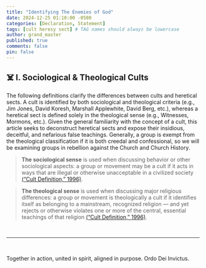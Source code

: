 ```yaml
---
title: "Identifying The Enemies of God"
date: 2024-12-25 01:10:00 -0500
categories: [Declaration, Statement]
tags: [cult heresy sect] # TAG names should always be lowercase
author: grand_master
published: true
comments: false
pin: false
---
```


## ☠️ I. Sociological & Theological Cults
<a name="sociological-theological" href="#contents" style="font-size:2.1em;"></a>

The following definitions clarify the differences between cults and heretical sects. A cult is identified by both sociological and theological criteria (e.g., Jim Jones, David Koresh, Marshall Applewhite, David Berg, etc.), whereas a heretical sect is defined solely in the theological sense (e.g., Witnesses, Mormons, etc.). Given the general familiarity with the concept of a cult, this article seeks to deconstruct heretical sects and expose their insidious, deceitful, and nefarious false teachings. Generally, a group is exempt from the theological classification if it is both creedal and confessional, so we will be examining groups in rebellion against the Church and Church History.

> **The sociological sense** is used when discussing behavior or other sociological aspects: a group or movement may be a cult if it acts in ways that are illegal or otherwise unacceptable in a civilized society [(&ldquo;Cult Definition,&rdquo; 1996)](https://www.cultdefinition.com/#cult-meanings-of-the-term-vary).

> **The theological sense** is used when discussing major religious differences: a group or movement is theologically a cult if it identifies itself as belonging to a mainstream, recognized religion — and yet rejects or otherwise violates one or more of the central, essential teachings of that religion [(&ldquo;Cult Definition,&rdquo; 1996)](https://www.cultdefinition.com/#cult-meanings-of-the-term-vary).


<br>

---

<br>

Together in action, united in spirit, aligned in purpose. Ordo Dei Invictus.

<script>
    var refTagger = {
        settings: {
            bibleVersion: 'NLT'
        }
    };

    (function(d, t) {
        var n=d.querySelector('[nonce]');
        refTagger.settings.nonce = n && (n.nonce||n.getAttribute('nonce'));
        var g = d.createElement(t), s = d.getElementsByTagName(t)[0];
        g.src = 'https://api.reftagger.com/v2/RefTagger.js';
        g.nonce = refTagger.settings.nonce;
        s.parentNode.insertBefore(g, s);
    }(document, 'script'));
</script>
